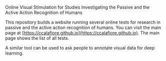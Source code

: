 Online Visual Stimulation for Studies Investigating the Passive and the Active Action Recognition of Humans

This repository builds a website running several online tests for research in passive and the active action recognition of humans. You can visit the main page at [https://ccalafiore.github.io](https://ccalafiore.github.io). The main page shows the list of all tests.

A similar tool can be used to ask people to annotate visual data for deep learning.
